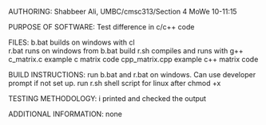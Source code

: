AUTHORING: 
Shabbeer Ali, UMBC/cmsc313/Section 4 MoWe 10-11:15

PURPOSE OF SOFTWARE:
Test difference in c/c++ code 

FILES: 
b.bat           builds on windows with cl  
r.bat           runs on windows from b.bat build
r.sh            compiles and runs with g++ 
c_matrix.c      example c matrix code
cpp_matrix.cpp  example c++ matrix code

BUILD INSTRUCTIONS:
run b.bat and r.bat on windows. Can use developer prompt if not set up.
run r.sh shell script for linux after chmod +x

TESTING METHODOLOGY: 
i printed and checked the output

ADDITIONAL INFORMATION: 
none
